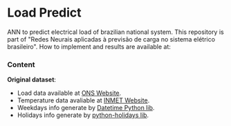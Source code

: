 # Load Predict

ANN to predict electrical load of brazilian national system. This repository is part of "Redes Neurais aplicadas à previsão de carga no sistema elétrico brasileiro". How to implement and results are available at:

### Content

**Original dataset**: 
- Load data available at [ONS Website](ons.org.br).
- Temperature data avaliable at [INMET Website](http://www.inmet.gov.br/).
- Weekdays info generate by [Datetime Python lib](https://docs.python.org/3/library/datetime.html).
- Holidays info generate by [python-holidays lib](https://github.com/dr-prodigy/python-holidays).
